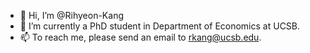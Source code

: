 - 👋 Hi, I’m @Rihyeon-Kang
- 🌱 I’m currently a PhD student in Department of Economics at UCSB.
- 📫 To reach me, please send an email to rkang@ucsb.edu.
